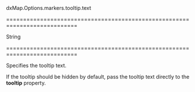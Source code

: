 <!--id-->dxMap.Options.markers.tooltip.text<!--/id-->
===========================================================================
<!--type-->String<!--/type-->
===========================================================================

<!--shortDescription-->
Specifies the tooltip text.
<!--/shortDescription-->

<!--fullDescription-->
If the tooltip should be hidden by default, pass the tooltip text directly to the **tooltip** property.


<!--/fullDescription-->